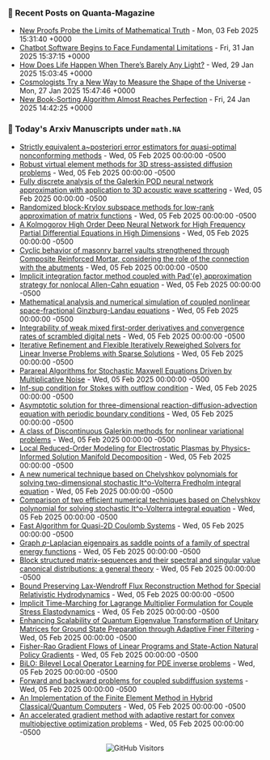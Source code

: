### 📝 Recent Posts on Quanta-Magazine
<!-- quanta starts -->
* <a href="https://www.quantamagazine.org/new-proofs-probe-the-limits-of-mathematical-truth-20250203/">New Proofs Probe the Limits of Mathematical Truth</a> - Mon, 03 Feb 2025 15:31:40 +0000
* <a href="https://www.quantamagazine.org/chatbot-software-begins-to-face-fundamental-limitations-20250131/">Chatbot Software Begins to Face Fundamental Limitations</a> - Fri, 31 Jan 2025 15:37:15 +0000
* <a href="https://www.quantamagazine.org/how-does-life-happen-when-theres-barely-any-light-20250129/">How Does Life Happen When There’s Barely Any Light?</a> - Wed, 29 Jan 2025 15:03:45 +0000
* <a href="https://www.quantamagazine.org/cosmologists-try-a-new-way-to-measure-the-shape-of-the-universe-20250127/">Cosmologists Try a New Way to Measure the Shape of the Universe</a> - Mon, 27 Jan 2025 15:47:46 +0000
* <a href="https://www.quantamagazine.org/new-book-sorting-algorithm-almost-reaches-perfection-20250124/">New Book-Sorting Algorithm Almost Reaches Perfection</a> - Fri, 24 Jan 2025 14:42:25 +0000
<!-- quanta ends -->


### 📝 Today's Arxiv Manuscripts under ``math.NA``
<!-- arxiv-math-na starts -->
* <a href="https://arxiv.org/abs/2502.01799">Strictly equivalent a~posteriori error estimators for quasi-optimal nonconforming methods</a> - Wed, 05 Feb 2025 00:00:00 -0500
* <a href="https://arxiv.org/abs/2502.01851">Robust virtual element methods for 3D stress-assisted diffusion problems</a> - Wed, 05 Feb 2025 00:00:00 -0500
* <a href="https://arxiv.org/abs/2502.01859">Fully discrete analysis of the Galerkin POD neural network approximation with application to 3D acoustic wave scattering</a> - Wed, 05 Feb 2025 00:00:00 -0500
* <a href="https://arxiv.org/abs/2502.01888">Randomized block-Krylov subspace methods for low-rank approximation of matrix functions</a> - Wed, 05 Feb 2025 00:00:00 -0500
* <a href="https://arxiv.org/abs/2502.01938">A Kolmogorov High Order Deep Neural Network for High Frequency Partial Differential Equations in High Dimensions</a> - Wed, 05 Feb 2025 00:00:00 -0500
* <a href="https://arxiv.org/abs/2502.02086">Cyclic behavior of masonry barrel vaults strengthened through Composite Reinforced Mortar, considering the role of the connection with the abutments</a> - Wed, 05 Feb 2025 00:00:00 -0500
* <a href="https://arxiv.org/abs/2502.02089">Implicit integration factor method coupled with Pad'{e} approximation strategy for nonlocal Allen-Cahn equation</a> - Wed, 05 Feb 2025 00:00:00 -0500
* <a href="https://arxiv.org/abs/2502.02113">Mathematical analysis and numerical simulation of coupled nonlinear space-fractional Ginzburg-Landau equations</a> - Wed, 05 Feb 2025 00:00:00 -0500
* <a href="https://arxiv.org/abs/2502.02266">Integrability of weak mixed first-order derivatives and convergence rates of scrambled digital nets</a> - Wed, 05 Feb 2025 00:00:00 -0500
* <a href="https://arxiv.org/abs/2502.02303">Iterative Refinement and Flexible Iteratively Reweighed Solvers for Linear Inverse Problems with Sparse Solutions</a> - Wed, 05 Feb 2025 00:00:00 -0500
* <a href="https://arxiv.org/abs/2502.02473">Parareal Algorithms for Stochastic Maxwell Equations Driven by Multiplicative Noise</a> - Wed, 05 Feb 2025 00:00:00 -0500
* <a href="https://arxiv.org/abs/2502.02146">Inf-sup condition for Stokes with outflow condition</a> - Wed, 05 Feb 2025 00:00:00 -0500
* <a href="https://arxiv.org/abs/2502.02263">Asymptotic solution for three-dimensional reaction-diffusion-advection equation with periodic boundary conditions</a> - Wed, 05 Feb 2025 00:00:00 -0500
* <a href="https://arxiv.org/abs/2308.12891">A class of Discontinuous Galerkin methods for nonlinear variational problems</a> - Wed, 05 Feb 2025 00:00:00 -0500
* <a href="https://arxiv.org/abs/2310.18493">Local Reduced-Order Modeling for Electrostatic Plasmas by Physics-Informed Solution Manifold Decomposition</a> - Wed, 05 Feb 2025 00:00:00 -0500
* <a href="https://arxiv.org/abs/2312.00020">A new numerical technique based on Chelyshkov polynomials for solving two-dimensional stochastic It^o-Volterra Fredholm integral equation</a> - Wed, 05 Feb 2025 00:00:00 -0500
* <a href="https://arxiv.org/abs/2312.12445">Comparison of two efficient numerical techniques based on Chelyshkov polynomial for solving stochastic It^o-Volterra integral equation</a> - Wed, 05 Feb 2025 00:00:00 -0500
* <a href="https://arxiv.org/abs/2403.01521">Fast Algorithm for Quasi-2D Coulomb Systems</a> - Wed, 05 Feb 2025 00:00:00 -0500
* <a href="https://arxiv.org/abs/2405.07056">Graph $p$-Laplacian eigenpairs as saddle points of a family of spectral energy functions</a> - Wed, 05 Feb 2025 00:00:00 -0500
* <a href="https://arxiv.org/abs/2409.06465">Block structured matrix-sequences and their spectral and singular value canonical distributions: a general theory</a> - Wed, 05 Feb 2025 00:00:00 -0500
* <a href="https://arxiv.org/abs/2409.15805">Bound Preserving Lax-Wendroff Flux Reconstruction Method for Special Relativistic Hydrodynamics</a> - Wed, 05 Feb 2025 00:00:00 -0500
* <a href="https://arxiv.org/abs/2501.08954">Implicit Time-Marching for Lagrange Multiplier Formulation for Couple Stress Elastodynamics</a> - Wed, 05 Feb 2025 00:00:00 -0500
* <a href="https://arxiv.org/abs/2401.09091">Enhancing Scalability of Quantum Eigenvalue Transformation of Unitary Matrices for Ground State Preparation through Adaptive Finer Filtering</a> - Wed, 05 Feb 2025 00:00:00 -0500
* <a href="https://arxiv.org/abs/2403.19448">Fisher-Rao Gradient Flows of Linear Programs and State-Action Natural Policy Gradients</a> - Wed, 05 Feb 2025 00:00:00 -0500
* <a href="https://arxiv.org/abs/2404.17789">BiLO: Bilevel Local Operator Learning for PDE inverse problems</a> - Wed, 05 Feb 2025 00:00:00 -0500
* <a href="https://arxiv.org/abs/2407.00588">Forward and backward problems for coupled subdiffusion systems</a> - Wed, 05 Feb 2025 00:00:00 -0500
* <a href="https://arxiv.org/abs/2411.09038">An Implementation of the Finite Element Method in Hybrid Classical/Quantum Computers</a> - Wed, 05 Feb 2025 00:00:00 -0500
* <a href="https://arxiv.org/abs/2501.07863">An accelerated gradient method with adaptive restart for convex multiobjective optimization problems</a> - Wed, 05 Feb 2025 00:00:00 -0500
<!-- arxiv-math-na ends -->

<div align="center">
  
![GitHub Visitors](https://api.visitorbadge.io/api/visitors?path=https%3A%2F%2Fgithub.com%2Flowrank&label=profile%20views&labelColor=%231e1e2e&countColor=%23cba6f7)



</div>
